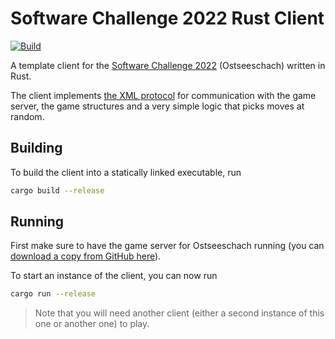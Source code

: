 # Software Challenge 2022 Rust Client

[![Build](https://github.com/fwcd/socha-client-rust-2022/actions/workflows/build.yml/badge.svg)](https://github.com/fwcd/socha-client-rust-2022/actions/workflows/build.yml)

A template client for the [Software Challenge 2022](https://www.software-challenge.de) (Ostseeschach) written in Rust.

The client implements [the XML protocol](https://docs.software-challenge.de/spiele/ostseeschach/xml-dokumentation.html) for communication with the game server, the game structures and a very simple logic that picks moves at random.

## Building

To build the client into a statically linked executable, run

```bash
cargo build --release
```

## Running

First make sure to have the game server for Ostseeschach running (you can [download a copy from GitHub here](https://github.com/software-challenge/backend/releases/tag/22.1.0)).

To start an instance of the client, you can now run

```bash
cargo run --release
```

> Note that you will need another client (either a second instance of this one or another one) to play.
